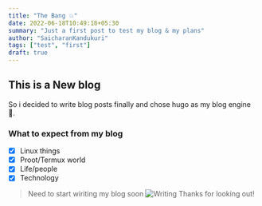 ```yaml
---
title: "The Bang 💥"
date: 2022-06-18T10:49:18+05:30
summary: "Just a first post to test my blog & my plans"
author: "SaicharanKandukuri"
tags: ["test", "first"]
draft: true
---
```


## This is a New blog

So i decided to write blog posts finally and chose hugo as my blog engine 📐.

### What to expect from my blog

- [X] Linux things
- [X] Proot/Termux world
- [X] Life/people
- [X] Technology

> Need to start wiriting my blog soon
![Writing](https://media.giphy.com/media/LmBsnpDCuturMhtLfw/giphy.gif)
Thanks for looking out!
